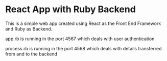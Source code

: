 # React App with Ruby Backend
This is a simple web app created using React as the Front End Framework and Ruby as Backend.

app.rb is running in the port 4567 which deals with user authentication

process.rb is running in the port 4568 which deals with details transferred from and to the backend